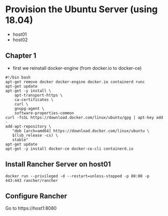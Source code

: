 # Provision the Ubuntu Server (using 18.04)

- host01
- host02

## Chapter 1

* first we reinstall docker-engine (from docker.io to docker-ce)

```
#!/bin bash
apt-get remove docker docker-engine docker.io containerd runc
apt-get update
apt-get -y install \
    apt-transport-https \
    ca-certificates \
    curl \
    gnupg-agent \
    software-properties-common
curl -fsSL https://download.docker.com/linux/ubuntu/gpg | apt-key add -
add-apt-repository \
   "deb [arch=amd64] https://download.docker.com/linux/ubuntu \
   $(lsb_release -cs) \
   stable"
apt-get update
apt-get -y install docker-ce docker-ce-cli containerd.io
```

## Install Rancher Server on host01

```
docker run --privileged -d --restart=unless-stopped -p 80:80 -p 443:443 rancher/rancher
```

## Configure Rancher

Go to https://host1:8080